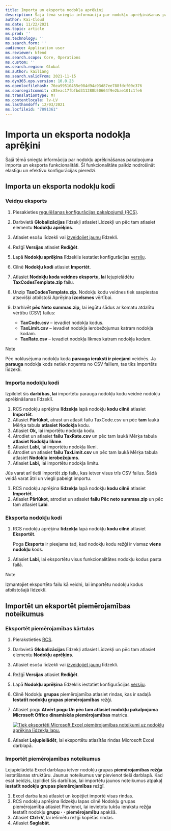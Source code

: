 ```yaml
---
title: Importa un eksporta nodokļa aprēķini
description: Šajā tēmā sniegta informācija par nodokļu aprēķināšanas pakalpojuma importa un eksporta funkcionalitāti.
author: Kai-Cloud
ms.date: 11/22/2021
ms.topic: article
ms.prod: ''
ms.technology: ''
ms.search.form: ''
audience: Application user
ms.reviewer: kfend
ms.search.scope: Core, Operations
ms.custom: ''
ms.search.region: Global
ms.author: kailiang
ms.search.validFrom: 2021-11-15
ms.dyn365.ops.version: 10.0.23
ms.openlocfilehash: 76ea99510455e984d94a93d87ee788fdcf00c376
ms.sourcegitcommit: c85eac17fbfbd311288b50664f9e2bae101c1fe6
ms.translationtype: MT
ms.contentlocale: lv-LV
ms.lasthandoff: 12/03/2021
ms.locfileid: "7891361"
---
```

# <a name="import-and-export-tax-calculations"></a>Importa un eksporta nodokļa aprēķini

Šajā tēmā sniegta informācija par nodokļu aprēķināšanas pakalpojuma importa un eksporta funkcionalitāti. Šī funkcionalitāte palīdz nodrošināt elastīgu un efektīvu konfigurācijas pieredzi.

## <a name="import-and-export-tax-codes"></a>Importa un eksporta nodokļu kodi

### <a name="export-templates"></a>Veidņu eksports

1. Piesakieties [regulēšanas konfigurācijas pakalpojumā (RCS)](https://marketing.configure.global.dynamics.com/).
2. Darbvietā **Globalizācijas** līdzekļi atlasiet Līdzekļi un pēc tam atlasiet elementu **Nodokļu** **aprēķins**.
3. Atlasiet esošu līdzekli vai [izveidojiet jaunu](global-get-started-with-tax-calculation-service.md#set-up-tax-calculation-in-rcs) līdzekli.
4. Režģī **Versijas** atlasiet **Rediģēt**.
5. Lapā **Nodokļu aprēķina** līdzeklis iestatiet konfigurācijas [versiju](global-get-started-with-tax-calculation-service.md#set-up-tax-calculation-in-rcs).
6. Cilnē **Nodokļu kodi** atlasiet **Importēt**.
7. Atlasiet **Nodokļu koda veidnes eksportu, lai** lejupielādētu **TaxCodesTemplate.zip** failu.
8. Unzip **TaxCodesTemplate.zip.** Nodokļu kodu veidnes tiek saspiestas atsevišķi atbilstoši Aprēķina **izcelsmes** vērtībai.
9. Izarhivēt **pēc Neto summas.zip,** lai iegūtu šādus ar komatu atdalītu vērtību (CSV) failus:

    - **TaxCode.csv** – ievadiet nodokļa kodus.
    - **TaxLimit.csv** – ievadiet nodokļa ierobežojumus katram nodokļa kodam.
    - **TaxRate.csv** – ievadiet nodokļa likmes katram nodokļa kodam.

> [!NOTE]
> Pēc noklusējuma nodokļu koda **parauga ieraksti ir pieejami** veidnēs. Ja **parauga** nodokļa kods netiek noņemts no CSV failiem, tas tiks importēts līdzeklī.

### <a name="import-tax-codes"></a>Importa nodokļu kodi

Izpildiet šīs **darbības, lai** importētu parauga nodokļu kodu veidnē nodokļu aprēķināšanas līdzeklī.

1. RCS nodokļu aprēķina **līdzekļa** lapā nodokļu **kodu cilnē** atlasiet **Importēt**.
2. Atlasiet **Pārlūkot**, atrast un atlasīt failu TaxCode.csv un pēc **tam** laukā Mērķa tabula **atlasiet** **Nodokļa** kodu.
3. Atlasiet **Ok,** lai importētu nodokļa kodu.
4. Atrodiet un atlasiet **failu TaxRate.csv** un pēc tam laukā Mērķa tabula **atlasiet Nodokļu** **likme**.
5. Atlasiet **Labi,** lai importētu nodokļa likmi.
6. Atrodiet un atlasiet **failu TaxLimit.csv** un pēc tam laukā Mērķa tabula atlasiet **Nodokļu** **ierobežojums**.
7. Atlasiet **Labi,** lai importētu nodokļa limitu.

Jūs varat arī tieši importēt zip failu, kas ietver visus trīs CSV failus. Šādā veidā varat ātri un viegli pabeigt importu.

1. RCS nodokļu aprēķina **līdzekļa** lapā nodokļu **kodu cilnē** atlasiet **Importēt**.
2. Atlasiet **Pārlūkot**, atrodiet un atlasiet **failu Pēc neto summas.zip** un pēc tam atlasiet **Labi**.

### <a name="export-tax-codes"></a>Eksporta nodokļu kodi

1. RCS nodokļu aprēķina **līdzekļa** lapā nodokļu **kodu cilnē** atlasiet **Eksportēt**.

    Poga **Eksports** ir pieejama tad, kad nodokļu kodu režģī ir vismaz **viens nodokļu** kods.

2. Atlasiet **Labi**, lai eksportētu visus funkcionalitātes nodokļu kodus pasta failā.

> [!NOTE]
> Izmantojiet eksportēto failu kā veidni, lai importētu nodokļu kodus atbilstošajā līdzeklī.

## <a name="import-and-export-applicability-rules"></a>Importēt un eksportēt piemērojamības noteikumus

### <a name="export-applicability-rules"></a>Eksportēt piemērojamības kārtulas

1. Pierakstieties [RCS](https://marketing.configure.global.dynamics.com/).
2. Darbvietā **Globalizācijas** līdzekļi atlasiet Līdzekļi un pēc tam atlasiet elementu **Nodokļu** **aprēķins**.
3. Atlasiet esošu līdzekli vai [izveidojiet jaunu](global-get-started-with-tax-calculation-service.md#set-up-tax-calculation-in-rcs) līdzekli.
4. Režģī **Versijas** atlasiet **Rediģēt**.
5. Lapā **Nodokļu aprēķina** līdzeklis iestatiet konfigurācijas [versiju](global-get-started-with-tax-calculation-service.md#set-up-tax-calculation-in-rcs).
6. Cilnē Nodokļu **grupas** piemērojamība atlasiet rindas, kas ir sadaļā **Iestatīt nodokļu grupas piemērojamības** režģi.
7. Atlasiet pogu **Atvērt pogu Un pēc tam atlasiet nodokļu pakalpojuma Microsoft Office** **dinamiskās piemērojamības** matrica.

    [![Tiek eksportēti Microsoft Excel piemērojamības noteikumi uz nodokļu aprēķina līdzekļa lapu.](./media/tax-cal-import-export-1.png)](./media/tax-cal-import-export-1.png)

8. Atlasiet **Lejupielādēt**, lai eksportētu atlasītās rindas Microsoft Excel darblapā.

### <a name="import-applicability-rules"></a>Importēt piemērojamības noteikumus

Lejupielādētā Excel darblapa ietver nodokļu grupas **piemērojamības režģa** iestatīšanas struktūru. Jaunus noteikumus var pievienot tieši darblapā. Kad esat beidzis, izpildiet šīs darbības, lai importētu jaunos noteikumus atpakaļ **iestatīt nodokļu grupas piemērojamības** režģī.

1. Excel darba lapā atlasiet un kopējiet importē visas rindas.
2. RCS nodokļu aprēķina līdzekļu lapas cilnē Nodokļu grupas piemērojamība atlasiet Pievienot, lai ievietotu tukšu ierakstu režģa Iestatīt nodokļu **grupu** **·** **·** **piemērojamību** apakšā.
3. Atlasiet **Ctrl+V,** lai ielīmētu režģī kopētās rindas.
4. Atlasiet **Saglabāt**.
